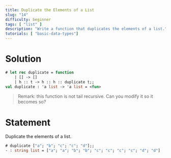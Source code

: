 ```yaml
---
title: Duplicate the Elements of a List
slug: "14"
difficulty: beginner
tags: [ "list" ]
description: "Write a function that duplicates the elements of a list."
tutorials: [ "basic-data-types"]
---
```


# Solution

```ocaml
# let rec duplicate = function
    | [] -> []
    | h :: t -> h :: h :: duplicate t;;
val duplicate : 'a list -> 'a list = <fun>
```

> Remark: this function is not tail recursive.  Can you modify it so
> it becomes so?

# Statement

Duplicate the elements of a list.

```ocaml
# duplicate ["a"; "b"; "c"; "c"; "d"];;
- : string list = ["a"; "a"; "b"; "b"; "c"; "c"; "c"; "c"; "d"; "d"]
```
